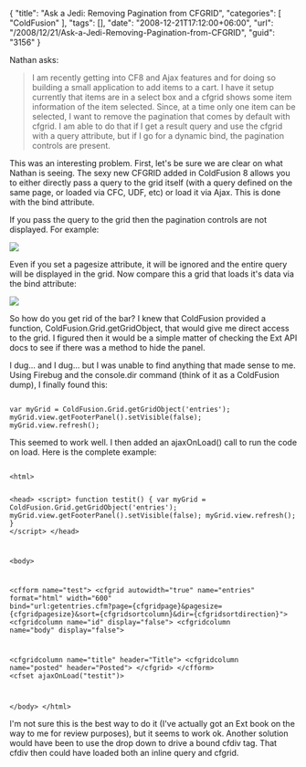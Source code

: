 {
	"title": "Ask a Jedi: Removing Pagination from CFGRID",
	"categories": [
		"ColdFusion"
	],
	"tags": [],
	"date": "2008-12-21T17:12:00+06:00",
	"url": "/2008/12/21/Ask-a-Jedi-Removing-Pagination-from-CFGRID",
	"guid": "3156"
}

Nathan asks:

<blockquote>
<p>
I am recently getting into CF8 and Ajax features and for doing so building a small application to add items to a cart. I have it setup currently that items are in a select box and a cfgrid shows some item information of the item selected. Since, at a time only one item can be selected, I want to remove the pagination that comes by default with cfgrid. I am able to do that if I get a result query and use the cfgrid with a query attribute, but if I go for a dynamic bind, the pagination controls are present.
</p>
</blockquote>
<!--more-->
This was an interesting problem. First, let's be sure we are clear on what Nathan is seeing. The sexy new CFGRID added in ColdFusion 8 allows you to either directly pass a query to the grid itself (with a query defined on the same page, or loaded via CFC, UDF, etc) or load it via Ajax. This is done with the bind attribute. 

If you pass the query to the grid then the pagination controls are not displayed. For example:

<img src="http://www.raymondcamden.com/images//Picture 128.png">

Even if you set a pagesize attribute, it will be ignored and the entire query will be displayed in the grid. Now compare this a grid that loads it's data via the bind attribute:

<img src="http://www.coldfusionjedi.com/images//Picture 213.png">

So how do you get rid of the bar? I knew that ColdFusion provided a function, ColdFusion.Grid.getGridObject, that would give me direct access to the grid. I figured then it would be a simple matter of checking the Ext API docs to see if there was a method to hide the panel.

I dug... and I dug... but I was unable to find anything that made sense to me. Using Firebug and the console.dir command (think of it as a ColdFusion dump), I finally found this:

<code>
var myGrid = ColdFusion.Grid.getGridObject('entries');
myGrid.view.getFooterPanel().setVisible(false);
myGrid.view.refresh();
</code>

This seemed to work well. I then added an ajaxOnLoad() call to run the code on load. Here is the complete example:

<code>
&lt;html&gt;

&lt;head&gt;
&lt;script&gt;
function testit() {
var myGrid = ColdFusion.Grid.getGridObject('entries');
myGrid.view.getFooterPanel().setVisible(false);
myGrid.view.refresh();
}
&lt;/script&gt;
&lt;/head&gt;

&lt;body&gt;

&lt;cfform name="test"&gt;
&lt;cfgrid autowidth="true" name="entries" format="html"  width="600" bind="url:getentries.cfm?page={cfgridpage}&pagesize={cfgridpagesize}&sort={cfgridsortcolumn}&dir={cfgridsortdirection}"&gt;
   &lt;cfgridcolumn name="id" display="false"&gt;
   &lt;cfgridcolumn name="body" display="false"&gt;

   &lt;cfgridcolumn name="title" header="Title"&gt;
   &lt;cfgridcolumn name="posted" header="Posted"&gt;
&lt;/cfgrid&gt;
&lt;/cfform&gt;
&lt;cfset ajaxOnLoad("testit")&gt;

&lt;/body&gt;
&lt;/html&gt;
</code>

I'm not sure this is the best way to do it (I've actually got an Ext book on the way to me for review purposes), but it seems to work ok. Another solution would have been to use the drop down to drive a bound cfdiv tag. That cfdiv then could have loaded both an inline query and cfgrid.